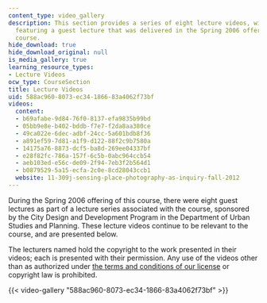 ```yaml
---
content_type: video_gallery
description: This section provides a series of eight lecture videos, with each video
  featuring a guest lecture that was delivered in the Spring 2006 offering of the
  course.
hide_download: true
hide_download_original: null
is_media_gallery: true
learning_resource_types:
- Lecture Videos
ocw_type: CourseSection
title: Lecture Videos
uid: 588ac960-8073-ec34-1866-83a4062f73bf
videos:
  content:
  - b69afabe-9d84-76f0-8137-efa9835b99bd
  - 05bb9e8e-b402-bddb-f7e7-f2da8aa380ce
  - 49ca022e-6dec-adbf-24cc-5a601bdb8f36
  - a891ef59-7d81-a1f9-d122-88f2c9b7580a
  - 14175a76-8873-dcf5-ba8d-269ee04337bf
  - e28f82fc-786a-157f-6c5b-0abc964ccb54
  - aeb103ed-e56c-de09-2f94-7eb3f2b564d1
  - b0879529-5a15-ecfa-2c0e-8cd28043ccb1
  website: 11-309j-sensing-place-photography-as-inquiry-fall-2012
---
```


During the Spring 2006 offering of this course, there were eight guest lectures as part of a lecture series associated with the course, sponsored by the City Design and Development Program in the Department of Urban Studies and Planning. These lecture videos continue to be relevant to the course, and are presented below.

The lecturers named hold the copyright to the work presented in their videos; each is presented with their permission. Any use of the videos other than as authorized under [the terms and conditions of our license](/terms/) or copyright law is prohibited.

{{< video-gallery "588ac960-8073-ec34-1866-83a4062f73bf" >}}

